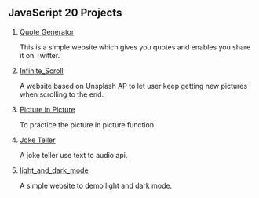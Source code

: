 ## JavaScript 20 Projects

1. [Quote Generator](https://nicolakacha.github.io/javascript-20-projects/01_Quote_Generater/)
    
    This is a simple website which gives you quotes and enables you share it on Twitter.

2. [Infinite_Scroll](https://nicolakacha.github.io/javascript-20-projects/02_Infinite_Scroll/)
    
    A website based on Unsplash AP to let user keep getting new pictures when scrolling to the end. 
    
3. [Picture in Picture](https://nicolakacha.github.io/javascript-20-projects/03_Picture_In_Picture/)

    To practice the picture in picture function.

4. [Joke Teller](https://nicolakacha.github.io/javascript-20-projects/04_Joke_Teller/)

    A joke teller use text to audio api.
    
4. [light_and_dark_mode](https://nicolakacha.github.io/javascript-20-projects/05_light_and_dark_mode/)

    A simple website to demo light and dark mode.
